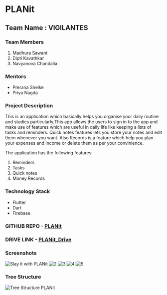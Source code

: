 # PLANit

## **Team Name : VIGILANTES**

### **Team Members**

1. Madhura Sawant
2. Dipti Kavathkar
3. Navyanova Chandalia

### **Mentors**

- Prerana Shelke
- Priya Nagda

### **Project Description**

This is an application which basically helps you organise your daily routine and studies particularly.This app allows the users to sign in to the app and make use of features which are useful in daily life like keeping a lists of tasks and reminders. Quick notes features lets you store your notes and edit them whenever you want. Also Records is a feature which help you plan your expenses and income or delete them as per your convinience.

The application has the following features:
1. Reminders
2. Tasks
3. Quick notes
4. Money Records

### **Technology Stack**
- Flutter
- Dart
- Firebase

### **GITHUB REPO** - [PLANit](https://github.com/Madhura-saw/PLANit)
### **DRIVE LINK** - [PLANit_Drive](https://drive.google.com/drive/u/0/folders/1MbgwVa9YpQw-VO38hTs-j07FLkWWYQXA)


### **Screenshots**
![Slay it with PLANit](https://user-images.githubusercontent.com/85047752/150380478-1f65014d-ff1d-436a-8bf1-b77571473efd.png)
![2](https://user-images.githubusercontent.com/85047752/150369227-af71f781-bfbd-4c87-9a9a-65d43bf62696.png)
![3](https://user-images.githubusercontent.com/85047752/150369235-16d7e1ba-2b7a-4152-9ca2-13746f6509ac.png)
![4](https://user-images.githubusercontent.com/84861665/150480904-3d774d75-0d7a-497d-af87-9bce6a87df8f.png)
![5](https://user-images.githubusercontent.com/84861665/150480972-4978329a-873e-41e0-a590-2400db187219.png)


### **Tree Structure**
![Tree Structure PLANit](https://user-images.githubusercontent.com/85047752/150378221-b679a9f2-9861-4f28-8f4d-ad1927e6929f.jpeg)




